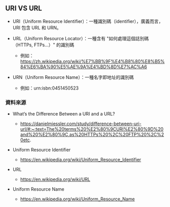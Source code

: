 ## URI VS URL

* URI（Uniform Resource Identifier）：一種識別碼（identifier），廣義而言，URI 包含 URL 和 URN。

* URL（Uniform Resource Locator）：一種含有 "如何處理這個誌別碼（HTTPs, FTPs...）" 的識別碼
  * 例如：https://zh.wikipedia.org/wiki/%E7%BB%9F%E4%B8%80%E8%B5%84%E6%BA%90%E5%AE%9A%E4%BD%8D%E7%AC%A6

* URN（Uniform Resource Name）：一種名字即地址的識別碼
  * 例如：urn:isbn:0451450523

### 資料來源

* What’s the Difference Between a URI and a URL?
  * https://danielmiessler.com/study/difference-between-uri-url/#:~:text=The%20terms%20%E2%80%9CURI%E2%80%9D%20and%20%E2%80%9C,as%20HTTPs%20%2C%20FTP%20%2C%20etc.

* Uniform Resource Identifier
  * https://en.wikipedia.org/wiki/Uniform_Resource_Identifier

* URL
  * https://en.wikipedia.org/wiki/URL

* Uniform Resource Name
  * https://en.wikipedia.org/wiki/Uniform_Resource_Name
